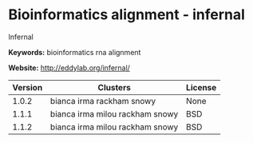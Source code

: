 # Bioinformatics alignment - infernal

Infernal

**Keywords:** bioinformatics rna alignment

**Website:** <http://eddylab.org/infernal/>

| Version | Clusters | License |
| ------- | -------- | ------- |
| 1.0.2 | bianca irma rackham snowy | None |
| 1.1.1 | bianca irma milou rackham snowy | BSD |
| 1.1.2 | bianca irma milou rackham snowy | BSD |
